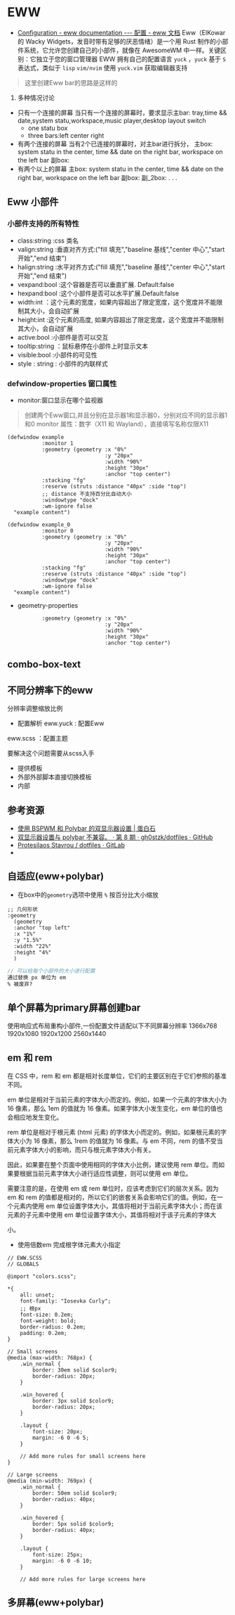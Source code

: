 # EWW
- [Configuration - eww documentation --- 配置 - eww 文档](https://elkowar.github.io/eww/configuration.html)
Eww（ElKowar 的 Wacky Widgets，发音时带有足够的厌恶情绪）是一个用 Rust 制作的小部件系统，它允许您创建自己的小部件，就像在 AwesomeWM 中一样。关键区别：它独立于您的窗口管理器
EWW 拥有自己的配置语言 `yuck` ，`yuck` 基于 `S` 表达式，类似于 `lisp`
`vim/nvim` 使用 `yuck.vim` 获取编辑器支持

> 这里创建Eww bar的思路是这样的
1. 多种情况讨论
  - 只有一个连接的屏幕
    当只有一个连接的屏幕时，要求显示主bar: tray,time && date,system statu,workspace,music player,desktop layout switch
    - one statu box
    - three bars:left center right
  - 有两个连接的屏幕
    当有2个已连接的屏幕时，对主bar进行拆分，
    主box: system statu in the center, time && date on the right bar, workspace on the left bar 
    副box: 
  - 有两个以上的屏幕
    主box: system statu in the center, time && date on the right bar, workspace on the left bar 
    副box: 
    副_2box: 
    . . .

## Eww 小部件
### 小部件支持的所有特性
- class:string :css 类名
- valign:string :垂直对齐方式:("fill 填充","baseline 基线","center 中心","start 开始","end 结束")
- halign:string :水平对齐方式:("fill 填充","baseline 基线","center 中心","start 开始","end 结束")
- vexpand:bool :这个容器是否可以垂直扩展. Default:false
- hexpand:bool :这个小部件是否可以水平扩展.Default:false
- width:int ：这个元素的宽度，如果内容超出了限定宽度，这个宽度并不能限制其大小，会自动扩展
- height:int :这个元素的高度, 如果内容超出了限定宽度，这个宽度并不能限制其大小，会自动扩展
- active:bool :小部件是否可以交互
- tooltip:string ：鼠标悬停在小部件上时显示文本
- visible:bool :小部件的可见性
- style : string : 小部件的内联样式

### defwindow-properties 窗口属性
- monitor:窗口显示在哪个监视器
> 创建两个Eww窗口,并且分别在显示器1和显示器0，分别对应不同的显示器1和0
> monitor 属性：数字（X11 和 Wayland），直接填写名称仅限X11
```yuck
(defwindow example
           :monitor 1
           :geometry (geometry :x "0%"
                               :y "20px"
                               :width "90%"
                               :height "30px"
                               :anchor "top center")
           :stacking "fg"
           :reserve (struts :distance "40px" :side "top")
           ;; distance 不支持百分比自动大小
           :windowtype "dock"
           :wm-ignore false
  "example content")

(defwindow example_0
           :monitor 0
           :geometry (geometry :x "0%"
                               :y "20px"
                               :width "90%"
                               :height "30px"
                               :anchor "top center")
           :stacking "fg"
           :reserve (struts :distance "40px" :side "top")
           :windowtype "dock"
           :wm-ignore false
  "example content")

```

- geometry-properties

```
           :geometry (geometry :x "0%"
                               :y "20px"
                               :width "90%"
                               :height "30px"
                               :anchor "top center")

```


## combo-box-text

## 不同分辨率下的eww
分辨率调整缩放比例


- 配置解析
eww.yuck : 配置Eww

eww.scss ：配置主题

要解决这个问题需要从scss入手


- 提供模板
- 外部外部脚本直接切换模板
- 内部

## 参考资源
- [使用 BSPWM 和 Polybar 的双显示器设置 | 蛋白石](https://protesilaos.com/codelog/multihead-bspwm-polybar/)
- [双显示器设置与 polybar 不兼容。 · 第 8 期 · gh0stzk/dotfiles · GitHub](https://github.com/gh0stzk/dotfiles/issues/8)
- [Protesilaos Stavrou / dotfiles · GitLab](https://gitlab.com/protesilaos/dotfiles)
- []()
## 自适应(eww+polybar)
- 在box中的`geometry`选项中使用 `%` 按百分比大小缩放
```yuck taitel:eww.yuck
;; 几何形状
:geometry
  (geometry
  :anchor "top left"
  :x "1%"
  :y "1.5%"
  :width "22%"
  :height "4%"
  )
```

```scss taitel:eww.scss
// 可以给每个小部件的大小进行配置
通过替换 px 单位为 em
% 被废弃?
```

## 单个屏幕为primary屏幕创建bar
使用响应式布局重构小部件,一份配置文件适配以下不同屏幕分辨率
1366x768
1920x1080
1920x1200
2560x1440


## em 和 rem
在 CSS 中，rem 和 em 都是相对长度单位，它们的主要区别在于它们参照的基准不同。

em 单位是相对于当前元素的字体大小而定的。例如，如果一个元素的字体大小为 16 像素，那么 1em 的值就为 16 像素。如果字体大小发生变化，em 单位的值也会相应地发生变化。

rem 单位是相对于根元素 (html 元素) 的字体大小而定的。例如，如果根元素的字体大小为 16 像素，那么 1rem 的值就为 16 像素。与 em 不同，rem 的值不受当前元素字体大小的影响，而只与根元素字体大小有关。

因此，如果要在整个页面中使用相同的字体大小比例，建议使用 rem 单位。而如果要根据当前元素字体大小进行适应性调整，则可以使用 em 单位。

需要注意的是，在使用 em 或 rem 单位时，应该考虑到它们的层次关系。因为 em 和 rem 的值都是相对的，所以它们的嵌套关系会影响它们的值。例如，在一个元素内使用 em 单位设置字体大小，其值将相对于当前元素字体大小；而在该元素的子元素中使用 em 单位设置字体大小，其值将相对于该子元素的字体大

小。


- 使用倍数em 完成根字体元素大小指定


```
// EWW.SCSS 
// GLOBALS

@import "colors.scss";

*{
    all: unset;
    font-family: "Iosevka Curly";
    ;; 根px
    font-size: 0.2em;
    font-weight: bold;
    border-radius: 0.2em;
    padding: 0.2em;
}

// Small screens
@media (max-width: 768px) {
    .win_normal {
        border: 30em solid $color9;
        border-radius: 20px;
    }
    
    .win_hovered {
        border: 3px solid $color9;
        border-radius: 20px;
    }
    
    .layout {
        font-size: 20px;
        margin: -6 0 -6 5;
    }
    
    // Add more rules for small screens here
}

// Large screens
@media (min-width: 769px) {
    .win_normal {
        border: 50em solid $color9;
        border-radius: 40px;
    }
    
    .win_hovered {
        border: 5px solid $color9;
        border-radius: 40px;
    }
    
    .layout {
        font-size: 25px;
        margin: -6 0 -6 10;
    }
    
    // Add more rules for large screens here
```

## 多屏幕(eww+polybar)
